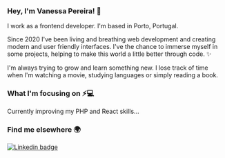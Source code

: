 ### Hey, I'm Vanessa Pereira! 👋

I work as a frontend developer. I'm based in Porto, Portugal.

Since 2020 I've been living and breathing web development and creating modern and user friendly interfaces. I've the chance to immerse myself in some projects, helping to make this world a little better through code. ✨

I'm always trying to grow and learn something new. I lose track of time when I'm watching a movie, studying languages or simply reading a book.

### What I'm focusing on ⚡💻

Currently improving my PHP and React skills...

### Find me elsewhere 🌍

 [![Linkedin badge](https://img.shields.io/badge/LinkedIn-0077B5?style=for-the-badge&logo=linkedin&logoColor=white)]([https://www.linkedin.com/in/vanessa-pereira-529a03217/])






<!--
**VanessaPereiraDev/VanessaPereiraDev** is a ✨ _special_ ✨ repository because its `README.md` (this file) appears on your GitHub profile.

Here are some ideas to get you started:

- 🔭 I’m currently working on ...
- 🌱 I’m currently learning ...
- 👯 I’m looking to collaborate on ...
- 🤔 I’m looking for help with ...
- 💬 Ask me about ...
- 📫 How to reach me: ...
- 😄 Pronouns: ...
- ⚡ Fun fact: ...
-->
